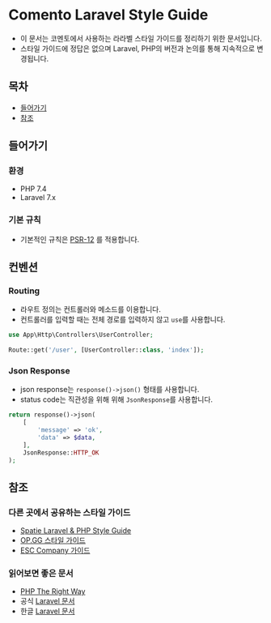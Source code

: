 # Comento Laravel Style Guide
- 이 문서는 코멘토에서 사용하는 라라벨 스타일 가이드를 정리하기 위한 문서입니다.
- 스타일 가이드에 정답은 없으며 Laravel, PHP의 버전과 논의를 통해 지속적으로 변경됩니다.

## 목차
- [들어가기](#들어가기)
- [참조](#참조)

## 들어가기

### 환경
- PHP 7.4
- Laravel 7.x

### 기본 규칙
- 기본적인 규칙은 [PSR-12](https://www.php-fig.org/psr/psr-12) 를 적용합니다.

## 컨벤션

### Routing

- 라우트 정의는 컨트롤러와 메소드를 이용합니다.
- 컨트롤러를 입력할 때는 전체 경로를 입력하지 않고 `use`를 사용합니다.

```php
use App\Http\Controllers\UserController;
 
Route::get('/user', [UserController::class, 'index']);
```

### Json Response
- json response는 `response()->json()` 형태를 사용합니다.
- status code는 직관성을 위해 위해 `JsonResponse`를 사용합니다.

```php
return response()->json(
    [
        'message' => 'ok',
        'data' => $data,
    ],
    JsonResponse::HTTP_OK
);
```

## 참조

### 다른 곳에서 공유하는 스타일 가이드
- [Spatie Laravel & PHP Style Guide](https://github.com/spatie/guidelines.spatie.be/blob/master/content/code-style/laravel-php.md#typed-properties)
- [OP.GG 스타일 가이드](https://github.com/opgginc/styleguide/blob/master/laravel.md)
- [ESC Company 가이드](https://helloworld.holapet.com/php-coding-guidelines)

### 읽어보면 좋은 문서
- [PHP The Right Way](http://modernpug.github.io/php-the-right-way/)
- 공식 [Laravel 문서](https://laravel.com/docs/)
- 한글 [Laravel 문서](https://laravel.kr/docs/)